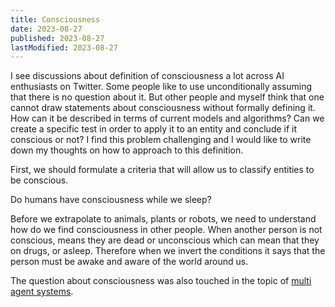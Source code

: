 ```yaml
---
title: Consciousness
date: 2023-08-27
published: 2023-08-27
lastModified: 2023-08-27
---
```

I see discussions about definition of consciousness a lot across AI enthusiasts on Twitter. Some people like to use unconditionally assuming that there is no question about it. But other people and myself think that one cannot draw statements about consciousness without formally defining it. How can it be described in terms of current models and algorithms? Can we create a specific test in order to apply it to an entity and conclude if it conscious or not? I find this problem challenging and I would like to write down my thoughts on how to approach to this definition.

First, we should formulate a criteria that will allow us to classify entities to be conscious.

Do humans have consciousness while we sleep?

Before we extrapolate to animals, plants or robots, we need to understand how do we find consciousness in other people. When another person is not conscious, means they are dead or unconscious which can mean that they on drugs, or asleep. Therefore when we invert the conditions it says that the person must be awake and aware of the world around us.

The question about consciousness was also touched in the topic of [multi agent systems](/ai/multi-agent-systems).